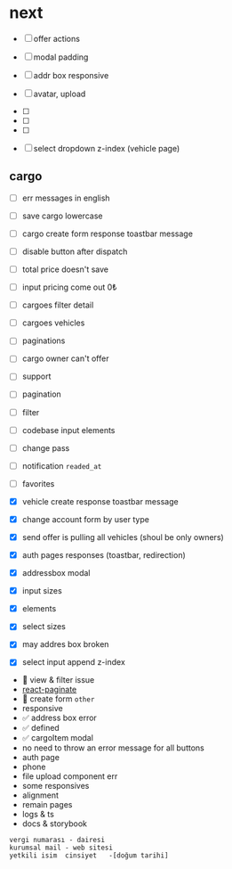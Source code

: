 # next
- [ ] offer actions
- [ ] modal padding 
- [ ] addr box responsive
- [ ] avatar, upload 
- [ ]  
- [ ]  
- [ ]  

- [ ] select dropdown  z-index (vehicle page)

## cargo
- [ ] err messages in english 
- [ ] save cargo lowercase
- [ ] cargo create form response toastbar message
- [ ] disable button after dispatch
- [ ] total price doesn't save 
- [ ] input pricing come out 0₺ 
- [ ] cargoes filter detail
- [ ] cargoes vehicles
- [ ] paginations  
- [ ] cargo owner can't offer  
- [ ] support
- [ ] pagination
- [ ] filter
- [ ] codebase input elements
- [ ] change pass
- [ ] notification `readed_at`
- [ ] favorites


- [x] vehicle create response toastbar message
- [x] change account form by user type
- [x] send offer is pulling all vehicles (shoul be only owners)
- [x] auth pages responses (toastbar, redirection)
- [x] addressbox modal
- [x] input sizes  
- [x] elements
- [x] select sizes
- [x] may addres box broken
- [x] select input append z-index

- 🧊 view & filter issue
- [react-paginate](https://github.com/AdeleD/react-paginate)
- 🧊 create form `other`
- responsive
- ✅ address box error
- ✅ defined
- ✅ cargoItem modal
- no need to throw an error message for all buttons
- auth page
- phone
- file upload component err 
- some responsives 
- alignment
- remain pages
- logs & ts
- docs & storybook



```
vergi numarası - dairesi
kurumsal mail - web sitesi
yetkili isim  cinsiyet   -[doğum tarihi]

```